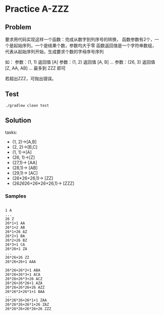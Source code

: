 # Practice A-ZZZ
## Problem
要求用代码实现这样一个函数：完成从数字到列序号的转换，
函数参数有2个，一个是起始序列，一个是结果个数，参数均大于零
函数返回值是一个字符串数组，代表从起始序列开始，生成要求个数的字母序号序列

如：
参数：(1, 1) 返回值 [A]
参数：(1, 2) 返回值 [A, B]
...
参数：(26, 3) 返回值 [Z, AA, AB]
...
最多到 ZZZ 即可

若超出ZZZ，可抛出错误。

## Test
`./gradlew clean test`

## Solution
tasks:
- (1, 2)->[A,B]
- (2, 2)->[B,C]
- (1, 1)->[A]
- (26, 1)->[Z]
- (27,1)-> [AA]
- (28,1)-> [AB]
- (29,1)-> [AC]
- (26*26+26,1)-> [ZZ]
- (26*26*26+26*26+26,1)-> [ZZZ]

### Samples
```text

1 A
...
26 Z
26*1+1 AA
26*1+2 AB
26*1+26 AZ
26*2+1 BA
26*2+26 BZ
26*3+1 CA
26*26+1 ZA
...
26*26+26 ZZ
26*26+26+1 AAA

26*26+26*2+1 ABA
26*26+26*3+1 ACA
26*26+26*3+26 ACZ
26*26+26*26+1 AZA
26*26+26*26+26 AZZ
26*26*2+26*1+1 BAA
...
26*26*26+26*1+1 ZAA
26*26*26+26*1+26 ZAZ
26*26*26+26*26+26 ZZZ

```
